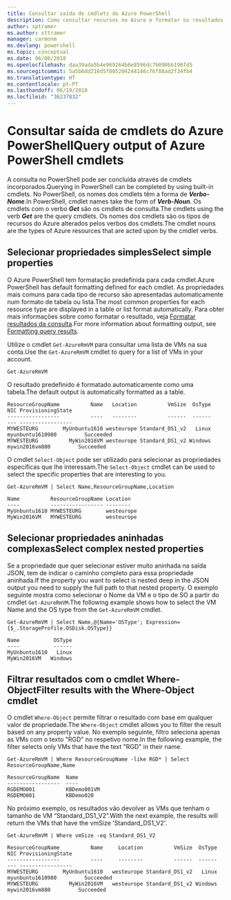 ```yaml
---
title: Consultar saída de cmdlets do Azure PowerShell
description: Como consultar recursos no Azure e formatar os resultados.
author: sptramer
ms.author: sttramer
manager: carmonm
ms.devlang: powershell
ms.topic: conceptual
ms.date: 06/08/2018
ms.openlocfilehash: daa39ada5b4e969264b6e8596dc7b090bb196fd5
ms.sourcegitcommit: 5a5b6dd216d5f805204244146cf6f88ad2f34fb4
ms.translationtype: HT
ms.contentlocale: pt-PT
ms.lasthandoff: 06/19/2018
ms.locfileid: "36237832"
---
```

# <a name="query-output-of-azure-powershell-cmdlets"></a><span data-ttu-id="b0b4b-103">Consultar saída de cmdlets do Azure PowerShell</span><span class="sxs-lookup"><span data-stu-id="b0b4b-103">Query output of Azure PowerShell cmdlets</span></span>

<span data-ttu-id="b0b4b-104">A consulta no PowerShell pode ser concluída através de cmdlets incorporados.</span><span class="sxs-lookup"><span data-stu-id="b0b4b-104">Querying in PowerShell can be completed by using built-in cmdlets.</span></span> <span data-ttu-id="b0b4b-105">No PowerShell, os nomes dos cmdlets têm a forma de  **_Verbo-Nome_**.</span><span class="sxs-lookup"><span data-stu-id="b0b4b-105">In PowerShell, cmdlet names take the form of **_Verb-Noun_**.</span></span> <span data-ttu-id="b0b4b-106">Os cmdlets com o verbo **_Get_** são os cmdlets de consulta.</span><span class="sxs-lookup"><span data-stu-id="b0b4b-106">The cmdlets using the verb **_Get_** are the query cmdlets.</span></span> <span data-ttu-id="b0b4b-107">Os nomes dos cmdlets são os tipos de recursos do Azure alterados pelos verbos dos cmdlets.</span><span class="sxs-lookup"><span data-stu-id="b0b4b-107">The cmdlet nouns are the types of Azure resources that are acted upon by the cmdlet verbs.</span></span>

## <a name="select-simple-properties"></a><span data-ttu-id="b0b4b-108">Selecionar propriedades simples</span><span class="sxs-lookup"><span data-stu-id="b0b4b-108">Select simple properties</span></span>

<span data-ttu-id="b0b4b-109">O Azure PowerShell tem formatação predefinida para cada cmdlet.</span><span class="sxs-lookup"><span data-stu-id="b0b4b-109">Azure PowerShell has default formatting defined for each cmdlet.</span></span> <span data-ttu-id="b0b4b-110">As propriedades mais comuns para cada tipo de recurso são apresentadas automaticamente num formato de tabela ou lista.</span><span class="sxs-lookup"><span data-stu-id="b0b4b-110">The most common properties for each resource type are displayed in a table or list format automatically.</span></span> <span data-ttu-id="b0b4b-111">Para obter mais informações sobre como formatar o resultado, veja [Formatar resultados da consulta](formatting-output.md).</span><span class="sxs-lookup"><span data-stu-id="b0b4b-111">For more information about formatting output, see [Formatting query results](formatting-output.md).</span></span>

<span data-ttu-id="b0b4b-112">Utilize o cmdlet `Get-AzureRmVM` para consultar uma lista de VMs na sua conta.</span><span class="sxs-lookup"><span data-stu-id="b0b4b-112">Use the `Get-AzureRmVM` cmdlet to query for a list of VMs in your account.</span></span>

```azurepowershell-interactive
Get-AzureRmVM
```

<span data-ttu-id="b0b4b-113">O resultado predefinido é formatado automaticamente como uma tabela.</span><span class="sxs-lookup"><span data-stu-id="b0b4b-113">The default output is automatically formatted as a table.</span></span>

```output
ResourceGroupName          Name   Location          VmSize  OsType              NIC ProvisioningState
-----------------          ----   --------          ------  ------              --- -----------------
MYWESTEURG        MyUnbuntu1610 westeurope Standard_DS1_v2   Linux myunbuntu1610980         Succeeded
MYWESTEURG          MyWin2016VM westeurope Standard_DS1_v2 Windows   mywin2016vm880         Succeeded
```

<span data-ttu-id="b0b4b-114">O cmdlet `Select-Object` pode ser utilizado para selecionar as propriedades específicas que lhe interessam.</span><span class="sxs-lookup"><span data-stu-id="b0b4b-114">The `Select-Object` cmdlet can be used to select the specific properties that are interesting to you.</span></span>

```azurepowershell-interactive
Get-AzureRmVM | Select Name,ResourceGroupName,Location
```

```output
Name          ResourceGroupName Location
----          ----------------- --------
MyUnbuntu1610 MYWESTEURG        westeurope
MyWin2016VM   MYWESTEURG        westeurope
```

## <a name="select-complex-nested-properties"></a><span data-ttu-id="b0b4b-115">Selecionar propriedades aninhadas complexas</span><span class="sxs-lookup"><span data-stu-id="b0b4b-115">Select complex nested properties</span></span>

<span data-ttu-id="b0b4b-116">Se a propriedade que quer selecionar estiver muito aninhada na saída JSON, tem de indicar o caminho completo para essa propriedade aninhada.</span><span class="sxs-lookup"><span data-stu-id="b0b4b-116">If the property you want to select is nested deep in the JSON output you need to supply the full path to that nested property.</span></span> <span data-ttu-id="b0b4b-117">O exemplo seguinte mostra como selecionar o Nome da VM e o tipo de SO a partir do cmdlet `Get-AzureRmVM`.</span><span class="sxs-lookup"><span data-stu-id="b0b4b-117">The following example shows how to select the VM Name and the OS type from the `Get-AzureRmVM` cmdlet.</span></span>

```azurepowershell-interactive
Get-AzureRmVM | Select Name,@{Name='OSType'; Expression={$_.StorageProfile.OSDisk.OSType}}
```

```output
Name           OSType
----           ------
MyUnbuntu1610   Linux
MyWin2016VM   Windows
```

## <a name="filter-results-with-the-where-object-cmdlet"></a><span data-ttu-id="b0b4b-118">Filtrar resultados com o cmdlet Where-Object</span><span class="sxs-lookup"><span data-stu-id="b0b4b-118">Filter results with the Where-Object cmdlet</span></span>

<span data-ttu-id="b0b4b-119">O cmdlet `Where-Object` permite filtrar o resultado com base em qualquer valor de propriedade.</span><span class="sxs-lookup"><span data-stu-id="b0b4b-119">The `Where-Object` cmdlet allows you to filter the result based on any property value.</span></span> <span data-ttu-id="b0b4b-120">No exemplo seguinte, filtro seleciona apenas as VMs com o texto "RGD" no respetivo nome.</span><span class="sxs-lookup"><span data-stu-id="b0b4b-120">In the following example, the filter selects only VMs that have the text "RGD" in their name.</span></span>

```azurepowershell-interactive
Get-AzureRmVM | Where ResourceGroupName -like RGD* | Select ResourceGroupName,Name
```

```output
ResourceGroupName  Name
-----------------  ----
RGDEMO001          KBDemo001VM
RGDEMO001          KBDemo020
```

<span data-ttu-id="b0b4b-121">No próximo exemplo, os resultados vão devolver as VMs que tenham o tamanho de VM “Standard_DS1_V2”.</span><span class="sxs-lookup"><span data-stu-id="b0b4b-121">With the next example, the results will return the VMs that have the vmSize 'Standard_DS1_V2'.</span></span>

```azurepowershell-interactive
Get-AzureRmVM | Where vmSize -eq Standard_DS1_V2
```

```output
ResourceGroupName          Name     Location          VmSize  OsType              NIC ProvisioningState
-----------------          ----     --------          ------  ------              --- -----------------
MYWESTEURG        MyUnbuntu1610   westeurope Standard_DS1_v2   Linux myunbuntu1610980         Succeeded
MYWESTEURG          MyWin2016VM   westeurope Standard_DS1_v2 Windows   mywin2016vm880         Succeeded
```